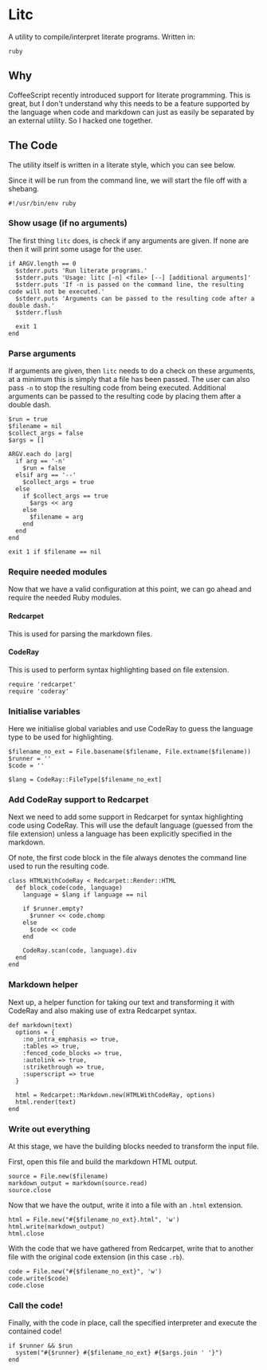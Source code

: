 # Litc

A utility to compile/interpret literate programs. Written in:

    ruby

## Why

CoffeeScript recently introduced support for literate programming.
This is great, but I don't understand why this needs to be a feature supported
by the language when code and markdown can just as easily be separated by an
external utility. So I hacked one together.

## The Code

The utility itself is written in a literate style, which you can see below.

Since it will be run from the command line, we will start the file off with a shebang.

    #!/usr/bin/env ruby

### Show usage (if no arguments)

The first thing `litc` does, is check if any arguments are given. If none are
then it will print some usage for the user.

    if ARGV.length == 0
      $stderr.puts 'Run literate programs.'
      $stderr.puts 'Usage: litc [-n] <file> [--] [additional arguments]'
      $stderr.puts 'If -n is passed on the command line, the resulting code will not be executed.'
      $stderr.puts 'Arguments can be passed to the resulting code after a double dash.'
      $stderr.flush
      
      exit 1
    end

### Parse arguments

If arguments are given, then `litc` needs to do a check on these arguments, at
a minimum this is simply that a file has been passed. The user can also pass
`-n` to stop the resulting code from being executed. Additional arguments
can be passed to the resulting code by placing them after a double dash.

    $run = true
    $filename = nil
    $collect_args = false
    $args = []

    ARGV.each do |arg|
      if arg == '-n'
        $run = false
      elsif arg == '--'
        $collect_args = true
      else
        if $collect_args == true
          $args << arg
        else
          $filename = arg
        end
      end
    end

    exit 1 if $filename == nil

### Require needed modules

Now that we have a valid configuration at this point, we can go ahead and
require the needed Ruby modules.

#### Redcarpet

This is used for parsing the markdown files.

#### CodeRay

This is used to perform syntax highlighting based on file extension.

    require 'redcarpet'
    require 'coderay'

### Initialise variables

Here we initialise global variables and use CodeRay to guess the language
type to be used for highlighting.

    $filename_no_ext = File.basename($filename, File.extname($filename))
    $runner = ''
    $code = ''

    $lang = CodeRay::FileType[$filename_no_ext]

### Add CodeRay support to Redcarpet

Next we need to add some support in Redcarpet for syntax highlighting code
using CodeRay. This will use the default language (guessed from the file
extension) unless a language has been explicitly specified in the markdown.

Of note, the first code block in the file always denotes the command line
used to run the resulting code.

    class HTMLWithCodeRay < Redcarpet::Render::HTML
      def block_code(code, language)
        language = $lang if language == nil
        
        if $runner.empty?
          $runner << code.chomp
        else
          $code << code
        end

        CodeRay.scan(code, language).div
      end
    end

### Markdown helper

Next up, a helper function for taking our text and transforming it with
CodeRay and also making use of extra Redcarpet syntax.

    def markdown(text)
      options = {
        :no_intra_emphasis => true,
        :tables => true,
        :fenced_code_blocks => true,
        :autolink => true,
        :strikethrough => true,
        :superscript => true
      }

      html = Redcarpet::Markdown.new(HTMLWithCodeRay, options)
      html.render(text)
    end

### Write out everything

At this stage, we have the building blocks needed to transform the input file.

First, open this file and build the markdown HTML output.

    source = File.new($filename)
    markdown_output = markdown(source.read)
    source.close

Now that we have the output, write it into a file with an `.html` extension.

    html = File.new("#{$filename_no_ext}.html", 'w')
    html.write(markdown_output)
    html.close

With the code that we have gathered from Redcarpet, write that to another file
with the original code extension (in this case `.rb`).

    code = File.new("#{$filename_no_ext}", 'w')
    code.write($code)
    code.close

### Call the code!

Finally, with the code in place, call the specified interpreter and execute the
contained code!

    if $runner && $run
      system("#{$runner} #{$filename_no_ext} #{$args.join ' '}")
    end
